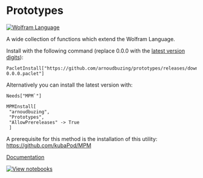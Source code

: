 # Prototypes

[![Wolfram Language](https://wolfr.am/NyiJ4BVJ)](https://www.wolfram.com/language/)

A wide collection of functions which extend the Wolfram Language.

Install with the following command (replace 0.0.0 with the [latest version digits](https://github.com/arnoudbuzing/prototypes/releases)):

```wolframlanguage
PacletInstall["https://github.com/arnoudbuzing/prototypes/releases/download/v0.0.0/Prototypes-0.0.0.paclet"]
```

Alternatively you can install the latest version with:

```wolframlanguage
Needs["MPM`"]

MPMInstall[
 "arnoudbuzing",
 "Prototypes",
 "AllowPrereleases" -> True
 ]
```

A prerequisite for this method is the installation of this utility: 
https://github.com/kubaPod/MPM


[Documentation](https://github.com/arnoudbuzing/prototypes/wiki)


[![View notebooks](https://wolfr.am/Etv7EZ90)](https://wolfr.am/Hzha9C8J)
